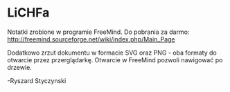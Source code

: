 # LiCHFa

Notatki zrobione w programie FreeMind. Do pobrania za darmo: http://freemind.sourceforge.net/wiki/index.php/Main_Page

Dodatkowo zrzut dokumentu w formacie SVG oraz PNG - oba formaty do otwarcie przez przerglądarkę. Otwarcie w FreeMind pozwoli nawigować po drzewie.

-Ryszard Styczynski
